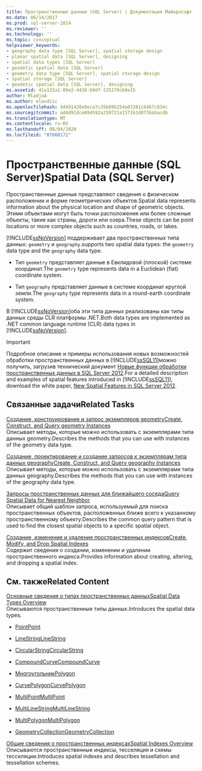 ```yaml
---
title: Пространственные данные (SQL Server) | Документация Майкрософт
ms.date: 06/14/2017
ms.prod: sql-server-2014
ms.reviewer: ''
ms.technology: ''
ms.topic: conceptual
helpviewer_keywords:
- geography data type [SQL Server], spatial storage design
- planar spatial data [SQL Server], designing
- spatial data types [SQL Server]
- geodetic spatial data [SQL Server]
- geometry data type [SQL Server], spatial storage design
- spatial storage [SQL Server]
- geodetic spatial data [SQL Server], designing
ms.assetid: 41a132a1-09e2-4426-b9df-225270cb8e15
author: MladjoA
ms.author: mlandzic
ms.openlocfilehash: 4d491420a9eca7c35b89b254a03381c6467c834c
ms.sourcegitcommit: ad4d92dce894592a259721a1571b1d8736abacdb
ms.translationtype: MT
ms.contentlocale: ru-RU
ms.lasthandoff: 08/04/2020
ms.locfileid: "87668172"
---
```

# <a name="spatial-data-sql-server"></a><span data-ttu-id="94116-102">Пространственные данные (SQL Server)</span><span class="sxs-lookup"><span data-stu-id="94116-102">Spatial Data (SQL Server)</span></span>
  <span data-ttu-id="94116-103">Пространственные данные представляют сведения о физическом расположении и форме геометрических объектов.</span><span class="sxs-lookup"><span data-stu-id="94116-103">Spatial data represents information about the physical location and shape of geometric objects.</span></span> <span data-ttu-id="94116-104">Этими объектами могут быть точки расположения или более сложные объекты, такие как страны, дороги или озера.</span><span class="sxs-lookup"><span data-stu-id="94116-104">These objects can be point locations or more complex objects such as countries, roads, or lakes.</span></span>  
  
 [!INCLUDE[ssNoVersion](../../includes/ssnoversion-md.md)] <span data-ttu-id="94116-105">поддерживает два пространственных типа данных: `geometry` и `geography`.</span><span class="sxs-lookup"><span data-stu-id="94116-105">supports two spatial data types: the `geometry` data type and the `geography` data type.</span></span>  
  
-   <span data-ttu-id="94116-106">Тип `geometry` представляет данные в Евклидовой (плоской) системе координат.</span><span class="sxs-lookup"><span data-stu-id="94116-106">The `geometry` type represents data in a Euclidean (flat) coordinate system.</span></span>  
  
-   <span data-ttu-id="94116-107">Тип `geography` представляет данные в системе координат круглой земли.</span><span class="sxs-lookup"><span data-stu-id="94116-107">The `geography` type represents data in a round-earth coordinate system.</span></span>  
  
 <span data-ttu-id="94116-108">В [!INCLUDE[ssNoVersion](../../includes/ssnoversion-md.md)]оба эти типа данных реализованы как типы данных среды CLR платформы .NET.</span><span class="sxs-lookup"><span data-stu-id="94116-108">Both data types are implemented as .NET common language runtime (CLR) data types in [!INCLUDE[ssNoVersion](../../includes/ssnoversion-md.md)].</span></span>  
  
> [!IMPORTANT]  
>  <span data-ttu-id="94116-109">Подробное описание и примеры использования новых возможностей обработки пространственных данных в [!INCLUDE[ssSQL11](../../includes/sssql11-md.md)]можно получить, загрузив технический документ [Новые функции обработки пространственных данных в SQL Server 2012](https://go.microsoft.com/fwlink/?LinkId=226407).</span><span class="sxs-lookup"><span data-stu-id="94116-109">For a detailed description and examples of spatial features introduced in [!INCLUDE[ssSQL11](../../includes/sssql11-md.md)], download the white paper, [New Spatial Features in SQL Server 2012](https://go.microsoft.com/fwlink/?LinkId=226407).</span></span>  
  
##  <a name="related-tasks"></a><a name="reltasks"></a> <span data-ttu-id="94116-110">Связанные задачи</span><span class="sxs-lookup"><span data-stu-id="94116-110">Related Tasks</span></span>  
 [<span data-ttu-id="94116-111">Создание, конструирование и запрос экземпляров geometry</span><span class="sxs-lookup"><span data-stu-id="94116-111">Create, Construct, and Query geometry Instances</span></span>](create-construct-and-query-geometry-instances.md)  
 <span data-ttu-id="94116-112">Описывает методы, которые можно использовать с экземплярами типа данных geometry.</span><span class="sxs-lookup"><span data-stu-id="94116-112">Describes the methods that you can use with instances of the geometry data type.</span></span>  
  
 [<span data-ttu-id="94116-113">Создание, проектирование и создание запросов к экземплярам типа данных geography</span><span class="sxs-lookup"><span data-stu-id="94116-113">Create, Construct, and Query geography Instances</span></span>](create-construct-and-query-geography-instances.md)  
 <span data-ttu-id="94116-114">Описывает методы, которые можно использовать с экземплярами типа данных geography.</span><span class="sxs-lookup"><span data-stu-id="94116-114">Describes the methods that you can use with instances of the geography data type.</span></span>  
  
 [<span data-ttu-id="94116-115">Запросы пространственных данных для ближайшего соседа</span><span class="sxs-lookup"><span data-stu-id="94116-115">Query Spatial Data for Nearest Neighbor</span></span>](query-spatial-data-for-nearest-neighbor.md)  
 <span data-ttu-id="94116-116">Описывает общий шаблон запроса, используемый для поиска пространственных объектов, расположенных ближе всего к указанному пространственному объекту.</span><span class="sxs-lookup"><span data-stu-id="94116-116">Describes the common query pattern that is used to find the closest spatial objects to a specific spatial object.</span></span>  
  
 [<span data-ttu-id="94116-117">Создание, изменение и удаление пространственных индексов</span><span class="sxs-lookup"><span data-stu-id="94116-117">Create, Modify, and Drop Spatial Indexes</span></span>](create-modify-and-drop-spatial-indexes.md)  
 <span data-ttu-id="94116-118">Содержит сведения о создании, изменении и удалении пространственного индекса.</span><span class="sxs-lookup"><span data-stu-id="94116-118">Provides information about creating, altering, and dropping a spatial index.</span></span>  
  
## <a name="related-content"></a><span data-ttu-id="94116-119">См. также</span><span class="sxs-lookup"><span data-stu-id="94116-119">Related Content</span></span>  
 [<span data-ttu-id="94116-120">Основные сведения о типах пространственных данных</span><span class="sxs-lookup"><span data-stu-id="94116-120">Spatial Data Types Overview</span></span>](spatial-data-types-overview.md)  
 <span data-ttu-id="94116-121">Описываются пространственные типы данных.</span><span class="sxs-lookup"><span data-stu-id="94116-121">Introduces the spatial data types.</span></span>  
  
-   [<span data-ttu-id="94116-122">Point</span><span class="sxs-lookup"><span data-stu-id="94116-122">Point</span></span>](point.md)  
  
-   [<span data-ttu-id="94116-123">LineString</span><span class="sxs-lookup"><span data-stu-id="94116-123">LineString</span></span>](linestring.md)  
  
-   [<span data-ttu-id="94116-124">CircularString</span><span class="sxs-lookup"><span data-stu-id="94116-124">CircularString</span></span>](circularstring.md)  
  
-   [<span data-ttu-id="94116-125">CompoundCurve</span><span class="sxs-lookup"><span data-stu-id="94116-125">CompoundCurve</span></span>](compoundcurve.md)  
  
-   [<span data-ttu-id="94116-126">Многоугольник</span><span class="sxs-lookup"><span data-stu-id="94116-126">Polygon</span></span>](polygon.md)  
  
-   [<span data-ttu-id="94116-127">CurvePolygon</span><span class="sxs-lookup"><span data-stu-id="94116-127">CurvePolygon</span></span>](curvepolygon.md)  
  
-   [<span data-ttu-id="94116-128">MultiPoint</span><span class="sxs-lookup"><span data-stu-id="94116-128">MultiPoint</span></span>](multipoint.md)  
  
-   [<span data-ttu-id="94116-129">MultiLineString</span><span class="sxs-lookup"><span data-stu-id="94116-129">MultiLineString</span></span>](multilinestring.md)  
  
-   [<span data-ttu-id="94116-130">MultiPolygon</span><span class="sxs-lookup"><span data-stu-id="94116-130">MultiPolygon</span></span>](multipolygon.md)  
  
-   [<span data-ttu-id="94116-131">GeometryCollection</span><span class="sxs-lookup"><span data-stu-id="94116-131">GeometryCollection</span></span>](geometrycollection.md)  
  
 [<span data-ttu-id="94116-132">Общие сведения о пространственных индексах</span><span class="sxs-lookup"><span data-stu-id="94116-132">Spatial Indexes Overview</span></span>](spatial-indexes-overview.md)  
 <span data-ttu-id="94116-133">Описываются пространственные индексы, тесселяция и схемы тесселяции.</span><span class="sxs-lookup"><span data-stu-id="94116-133">Introduces spatial indexes and describes tessellation and tessellation schemes.</span></span>  
  
  

